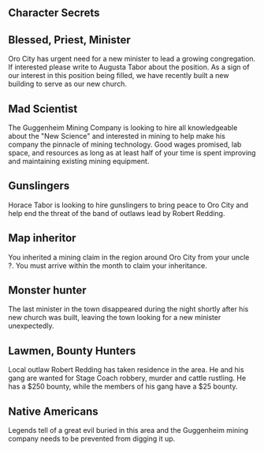 ## Character Secrets

## Blessed, Priest, Minister

Oro City has urgent need for a new minister to lead a growing congregation. If interested please write to Augusta Tabor about the position. As a sign of our interest in this position being filled, we have recently built a new building to serve as our new church.

## Mad Scientist

The Guggenheim Mining Company is looking to hire all knowledgeable about the "New Science" and interested in mining to help make his company the pinnacle of mining technology. Good wages promised, lab space, and resources as long as at least half of your time is spent improving and maintaining existing mining equipment.

## Gunslingers

Horace Tabor is looking to hire gunslingers to bring peace to Oro City and help end the threat of the band of outlaws lead by Robert Redding.

## Map inheritor

You inherited a mining claim in the region around Oro City from your uncle ?. You must arrive within the month to claim your inheritance.

## Monster hunter

The last minister in the town disappeared during the night shortly after his new church was built, leaving the town looking for a new minister unexpectedly.

## Lawmen, Bounty Hunters

Local outlaw Robert Redding has taken residence in the area. He and his gang are wanted for Stage Coach robbery, murder and cattle rustling. He has a $250 bounty, while the members of his gang have a $25 bounty.

## Native Americans

Legends tell of a great evil buried in this area and the Guggenheim mining company needs to be prevented from digging it up. 